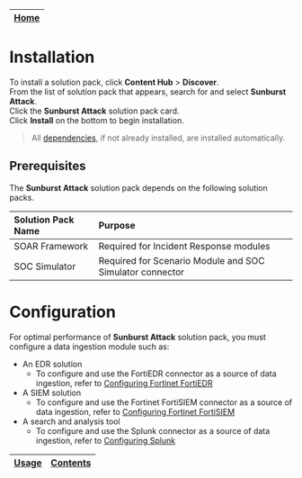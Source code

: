 | [Home](../README.md) |
|----------------------|

# Installation

To install a solution pack, click **Content Hub** > **Discover**.   
From the list of solution pack that appears, search for and select **Sunburst Attack**.    
Click the **Sunburst Attack** solution pack card.   
Click **Install** on the bottom to begin installation.

> All [dependencies](#prerequisites), if not already installed, are installed automatically.

## Prerequisites

The **Sunburst Attack** solution pack depends on the following solution packs.

| **Solution Pack Name** | **Purpose**   |
| :--------------------- | :--------------------------------------- |
| SOAR Framework | Required for Incident Response modules   |
| SOC Simulator  | Required for Scenario Module and SOC Simulator connector |

# Configuration

For optimal performance of **Sunburst Attack** solution pack, you must configure a data ingestion module such as:

- An EDR solution
    - To configure and use the FortiEDR connector as a source of data ingestion, refer to [Configuring Fortinet FortiEDR](https://docs.fortinet.com/fortisoar/connectors/fortiedr)
- A SIEM solution
    - To configure and use the Fortinet FortiSIEM connector as a source of data ingestion, refer to [Configuring Fortinet FortiSIEM](https://docs.fortinet.com/fortisoar/connectors/fortisiem)
- A search and analysis tool
    - To configure and use the Splunk connector as a source of data ingestion, refer to [Configuring Splunk](hhttps://docs.fortinet.com/fortisoar/connectors/splunk_new)    

| [Usage](./docs/usage.md) | [Contents](./docs/contents.md) |
|--------------------------|--------------------------------|
